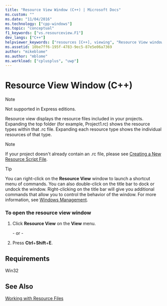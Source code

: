 ```yaml
---
title: "Resource View Window (C++) | Microsoft Docs"
ms.custom: ""
ms.date: "11/04/2016"
ms.technology: ["cpp-windows"]
ms.topic: "conceptual"
f1_keywords: ["vs.resourceview.F1"]
dev_langs: ["C++"]
helpviewer_keywords: ["resources [C++], viewing", "Resource View window"]
ms.assetid: 10be7ff6-195f-4783-9ec5-87e5e06a7369
author: "mikeblome"
ms.author: "mblome"
ms.workload: ["cplusplus", "uwp"]
---
```

# Resource View Window (C++)

> [!NOTE]
> Not supported in Express editions.

Resource view displays the resource files included in your projects. Expanding the top folder (for example, Project1.rc) shows the resource types within that .rc file. Expanding each resource type shows the individual resources of that type.

> [!NOTE]
> If your project doesn't already contain an .rc file, please see [Creating a New Resource Script File](../windows/how-to-create-a-resource-script-file.md).

> [!TIP]
> You can right-click on the **Resource View** window to launch a shortcut menu of commands. You can also double-click on the title bar to dock or undock the window. Right-clicking on the title bar will give you additional commands that allow you to control the behavior of the window. For more information, see [Windows Management](/visualstudio/ide/customizing-window-layouts-in-visual-studio).

### To open the resource view window

1. Click **Resource View** on the **View** menu.

   \- or -

2. Press **Ctrl**+**Shift**+**E**.

## Requirements

Win32

## See Also

[Working with Resource Files](../windows/working-with-resource-files.md)